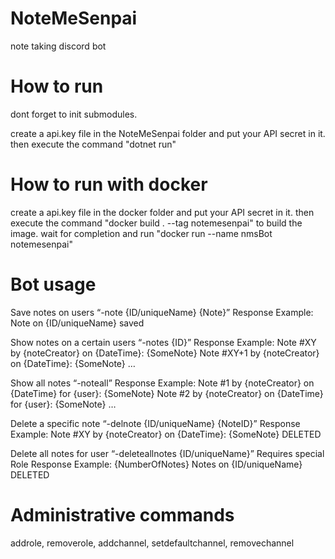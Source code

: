 # NoteMeSenpai
note taking discord bot

# How to run

dont forget to init submodules.

create a api.key file in the NoteMeSenpai folder and put your API secret in it.
then execute the command "dotnet run"

# How to run with docker

create a api.key file in the docker folder and put your API secret in it.
then execute the command "docker build . --tag notemesenpai" to build the image.
wait for completion and run "docker run --name nmsBot notemesenpai"

# Bot usage

Save notes on users “-note {ID/uniqueName} {Note}”
Response Example: 
Note on {ID/uniqueName} saved

Show notes on a certain users “-notes {ID}”
Response Example: 
Note #XY by {noteCreator} on {DateTime}:
{SomeNote}
Note #XY+1 by {noteCreator} on {DateTime}:
{SomeNote}
…

Show all notes “-noteall”
Response Example:
Note #1 by {noteCreator} on {DateTime} for {user}:
{SomeNote}
Note #2 by {noteCreator} on {DateTime} for {user}:
{SomeNote}
…

Delete a specific note “-delnote {ID/uniqueName} {NoteID}”
Response Example:
Note #XY by {noteCreator} on {DateTime}:
{SomeNote}
DELETED

Delete all notes for user “-deleteallnotes {ID/uniqueName}”
Requires special Role
Response Example:
{NumberOfNotes} Notes on {ID/uniqueName} DELETED

# Administrative commands

addrole, removerole, addchannel, setdefaultchannel, removechannel